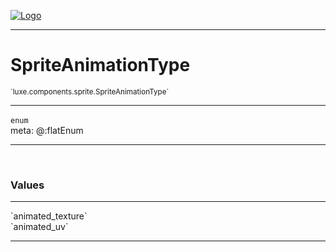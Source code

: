 
[![Logo](../../../../images/logo.png)](../../../../api/index.html)

---



<h1>SpriteAnimationType</h1>
<small>`luxe.components.sprite.SpriteAnimationType`</small>



---

`enum`
<span class="meta">
<br/>meta: @:flatEnum
</span>


---

&nbsp;
&nbsp;

<h3>Values</h3> <hr/><span class="member signature apipage">`animated_texture`<br/> </span>
        <span class="small_desc_flat"></span><span class="member signature apipage">`animated_uv`<br/> </span>
        <span class="small_desc_flat"></span>







---

&nbsp;
&nbsp;
&nbsp;
&nbsp;